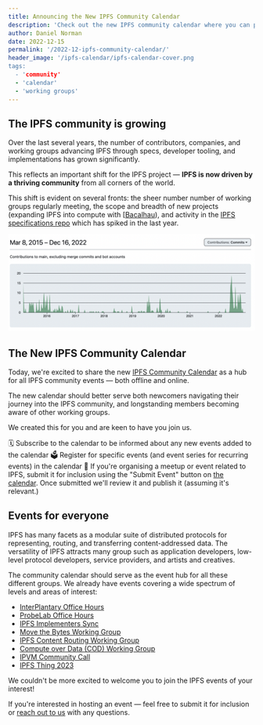 ```yaml
---
title: Announcing the New IPFS Community Calendar
description: 'Check out the new IPFS community calendar where you can participate and contribute to one of the many working groups advancing IPFS.'
author: Daniel Norman
date: 2022-12-15
permalink: '/2022-12-ipfs-community-calendar/'
header_image: '/ipfs-calendar/ipfs-calendar-cover.png
tags:
  - 'community'
  - 'calendar'
  - 'working groups'
---
```


## The IPFS community is growing

Over the last several years, the number of contributors, companies, and working groups advancing IPFS through specs, developer tooling, and implementations has grown significantly.

This reflects an important shift for the IPFS project — **IPFS is now driven by a thriving community** from all corners of the world.

This shift is evident on several fronts: the sheer number number of working groups regularly meeting, the scope and breadth of new projects (expanding IPFS into compute with [[Bacalhau](https://www.bacalhau.org/)), and activity in the [IPFS specifications repo](https://github.com/ipfs/specs/) which has spiked in the last year.

![Contributions to the IPFS Specs](../assets/ipfs-calendar/ipfs-specs-github-contributors.png)

## The New IPFS Community Calendar

Today, we're excited to share the new [IPFS Community Calendar](https://lu.ma/ipfs) as a hub for all IPFS community events — both offline and online.

The new calendar should better serve both newcomers navigating their journey into the IPFS community, and longstanding members becoming aware of other working groups.

We created this for you and are keen to have you join us.

🗓 Subscribe to the calendar to be informed about any new events added to the calendar
🗳 Register for specific events (and event series for recurring events) in the calendar
🎫 If you're organising a meetup or event related to IPFS, submit it for inclusion using the "Submit Event" button on [the calendar](https://lu.ma/ipfs). Once submitted we'll review it and publish it (assuming it's relevant.)


## Events for everyone

IPFS has many facets as a modular suite of distributed protocols for representing, routing, and transferring content-addressed data. The versatility of IPFS attracts many group such as application developers, low-level protocol developers, service providers, and artists and creatives.

The community calendar should serve as the event hub for all these different groups. We already have events covering a wide spectrum of levels and areas of interest:

- [InterPlantary Office Hours](https://lu.ma/IP-Office-Hours)
- [ProbeLab Office Hours](TODO)
- [IPFS Implementers Sync](https://lu.ma/ipfs-implementers)
- [Move the Bytes Working Group](https://lu.ma/8kk9i628)
- [IPFS Content Routing Working Group](https://lu.ma/ipfs-routing-wg)
- [Compute over Data (COD) Working Group](TODO)
- [IPVM Community Call](https://lu.ma/ipvm)
- [IPFS Thing 2023](https://lu.ma/ipfsthing-preregistration)


We couldn't be more excited to welcome you to join the IPFS events of your interest! 

If you're interested in hosting an event — feel free to submit it for inclusion or [reach out to us](mailto:devrel@ipfs.tech) with any questions.
